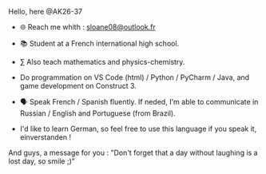 Hello, here @AK26-37
- 🌐 Reach me whith : sloane08@outlook.fr
  
- 📚 Student at a French international high school.
- ∑ Also teach mathematics and physics-chemistry.
- Do programmation on VS Code (html) / Python / PyCharm / Java, and game development on Construct 3.
- 🗣️ Speak French / Spanish fluently. If neded, I'm able to communicate in Russian / English and Portuguese (from Brazil).
- I'd like to learn German, so feel free to use this language if you speak it, einverstanden !

And guys, a message for you : "Don't forget that a day without laughing is a lost day, so smile ;)"
